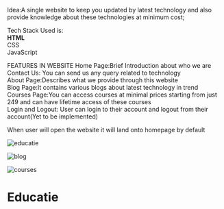 
Idea:A single website to keep you updated by latest technology and also provide knowledge about these technologies at minimum cost;

Tech Stack Used is: <br>
<b>HTML </b> <br>
CSS <br>
JavaScript <br>

FEATURES IN WEBSITE
Home Page:Brief Introduction about who we are <br>
Contact Us: You can send us any query related to technology <br>
About Page:Describes what we provide through this website <br>
Blog Page:It contains various blogs about latest technology in trend <br>
Courses Page:You can access courses at minimal prices starting from just 249 and can have lifetime access of these courses <br>
Login and Logout: User can login  to their account and logout from their account(Yet to be implemented) <br>

When user will open the website it will land onto homepage by default <br>

![educatie](https://github.com/AYUSHIMAHAJAN/Educatie/assets/96366141/37cab150-b9d9-4650-a084-97f95c5f4b0e)

![blog](https://github.com/AYUSHIMAHAJAN/Educatie/assets/96366141/3318dfa5-909e-496d-910f-d3893f2c159b)


![courses](https://github.com/AYUSHIMAHAJAN/Educatie/assets/96366141/1ccaaffb-d636-409a-a56a-45c5fea27563)









# Educatie
